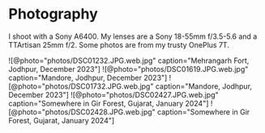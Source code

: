 # Photography
I shoot with a Sony A6400. My lenses are a Sony 18-55mm f/3.5-5.6 and a TTArtisan 25mm f/2. Some photos are from my trusty OnePlus 7T.


![@photo="photos/DSC01232.JPG.web.jpg" caption="Mehrangarh Fort, Jodhpur, December 2023"]
![@photo="photos/DSC01619.JPG.web.jpg" caption="Mandore, Jodhpur, December 2023"]
![@photo="photos/DSC01732.JPG.web.jpg" caption="Mandore, Jodhpur, December 2023"]
![@photo="photos/DSC02427.JPG.web.jpg" caption="Somewhere in Gir Forest, Gujarat, January 2024"]
![@photo="photos/DSC02428.JPG.web.jpg" caption="Somewhere in Gir Forest, Gujarat, January 2024"]
